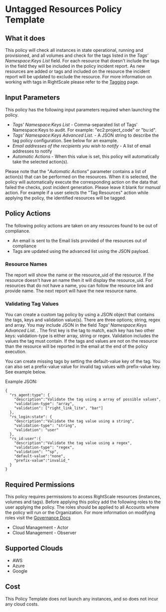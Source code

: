 # Untagged Resources Policy Template

## What it does

This policy will check all instances in state operational, running and provisioned, and all volumes and check for the tags listed in the *Tags' Namespace:Keys List* field.  For each resource that doesn't include the tags in the field they will be included in the policy incident report.   As new resources are added or tags and included on the resource the incident report will be updated to exclude the resource.  For more information on working with tags in RightScale please refer to the [Tagging](/cm/rs101/tagging.html#what-is-a-tag-) page.

## Input Parameters

This policy has the following input parameters required when launching the policy.

- *Tags' Namespace:Keys List* - Comma-separated list of Tags' Namespace:Keys to audit. For example: \"ec2:project_code\" or \"bu:id\".
- *Tags' Namespace:Keys Advanced List.* - A JSON string to describe the tag policy configuration.  See below for an example.
- *Email addresses of the recipients you wish to notify* - A list of email addresses to notify
- *Automatic Actions* - When this value is set, this policy will automatically take the selected action(s).

Please note that the "*Automatic Actions*" parameter contains a list of action(s) that can be performed on the resources. When it is selected, the policy will automatically execute the corresponding action on the data that failed the checks, post incident generation. Please leave it blank for *manual* action.
For example if a user selects the "Tag Resources" action while applying the policy, the identified resources will be tagged.

## Policy Actions

The following policy actions are taken on any resources found to be out of compliance.

- An email is sent to the Email lists provided of the resources out of compliance
- Tags are updated using the advanced list using the JSON payload.

### Resource Names

The report will show the name or the resource_uid of the resource.  If the resource doesn't have an  name then it will display the resource_uid.  For resources that do not have a name, you can follow the resource link and provide name.  The next report will have the new resource name.   

### Validating Tag Values

You can create a custom tag policy by using a JSON object that contains the tags, keys and validation value(s).  There are three options; string, regex and array.  You may include JSON in the field *Tags' Namespace:Keys Advanced List.* .  The first key is the tag to match, each key has two other keys: validation-type is either array, string or regex.  Validation includes the values the tag must contain.  If the tags and values are not on the resource than the resource will be reported in the email at the end of the policy execution.

You can create missing tags by setting the default-value key of the tag. You can also set a prefix-value value for invalid tag values with prefix-value key. See example below.  

Example JSON:

```
{
  "rs_agent:type": {
    "description":"Validate the tag using a array of possible values",
    "validation-type": "array",
    "validation": ["right_link_lite", "bar"]
  },
  "rs_login:state": {
    "description":"Validate the tag value using a string",
    "validation-type": "string",
    "validation": "user"
  },
  "rs_id:user":{
    "description":"Validate the tag value using a regex",
    "validation-type": "regex",
    "validation": "^sp",
    "default-value":"none",
    "prefix-value":"invalid_"
  }
}
```

## Required Permissions

This policy requires permissions to access RightScale resources (instances, volumes and tags).  Before applying this policy add the following roles to the user applying the policy.  The roles should be applied to all Accounts where the policy will run or the Organization. For more information on modifying roles visit the [Governance Docs](https://docs.rightscale.com/cm/ref/user_roles.html)

- Cloud Management - Actor
- Cloud Management - Observer

## Supported Clouds

- AWS
- Azure
- Google

## Cost

This Policy Template does not launch any instances, and so does not incur any cloud costs.
